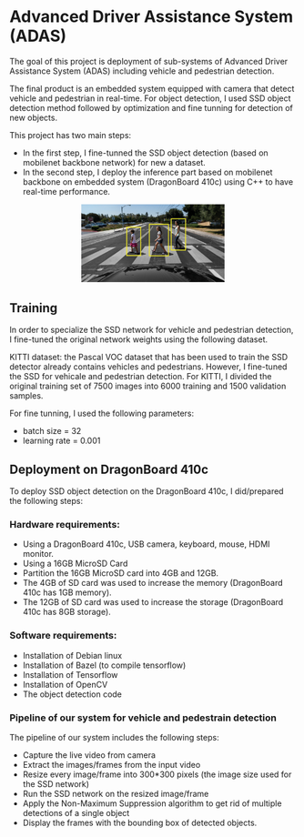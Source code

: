 # Advanced Driver Assistance System (ADAS) 

The goal of this project is deployment of sub-systems of Advanced Driver Assistance System (ADAS) including vehicle and pedestrian detection. 

The final product is an embedded system equipped with camera that detect vehicle and pedestrian in real-time. 
For object detection, I used SSD object detection method followed by optimization and fine tunning for detection of new objects.

This project has two main steps: 
- In the first step, I fine-tunned the SSD object detection (based on mobilenet backbone network) for new 
a dataset.
- In the second step, I deploy the inference part based on mobilenet backbone on embedded system (DragonBoard 410c) using C++ to have real-time performance. 


<p align="center">
  <img  src="images/adas_pedestrian.jpg" alt="alt text" width="50%" height="50%" title="Pedestrain detection">
</p>




## Training

In order to specialize the SSD network for vehicle and pedestrian detection, I fine-tuned the original network weights using the following dataset.

KITTI dataset: the Pascal VOC dataset that has been used to train the SSD detector already contains vehicles and pedestrians. However, I fine-tuned the SSD for vehicale and pedestrian detection. For KITTI, I divided the original training set of 7500 images into 6000 training and 1500 validation samples.

For fine tunning, I used the following parameters:
- batch size = 32 
- learning rate = 0.001









## Deployment on DragonBoard 410c
To deploy SSD object detection on the DragonBoard 410c, I did/prepared the following steps:


### Hardware requirements:
- Using a DragonBoard 410c, USB camera, keyboard, mouse, HDMI monitor.
- Using a 16GB MicroSD Card
- Partition the 16GB MicroSD card into 4GB and 12GB.
- The 4GB of SD card was used to increase the memory (DragonBoard 410c has 1GB memory).
- The 12GB of SD card was used to increase the storage (DragonBoard 410c has 8GB storage).


### Software requirements:
- Installation of Debian linux
- Installation of Bazel (to compile tensorflow)
- Installation of Tensorflow 
- Installation of OpenCV
- The object detection code


### Pipeline of our system for vehicle and pedestrain detection
The pipeline of our system includes the following steps:

- Capture the live video from camera 
- Extract the images/frames from the input video 
- Resize every image/frame into 300*300 pixels (the image size used for the SSD network)
- Run the SSD network on the resized image/frame
- Apply the Non-Maximum Suppression algorithm to get rid of multiple detections of a single object
- Display the frames with the bounding box of detected objects.

















